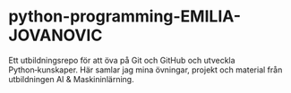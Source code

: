 # python-programming-EMILIA-JOVANOVIC

Ett utbildningsrepo för att öva på Git och GitHub och utveckla Python‑kunskaper. Här samlar jag mina övningar, projekt och material från utbildningen AI & Maskininlärning.
